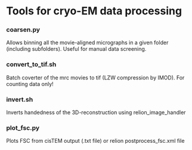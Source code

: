# Tools for cryo-EM data processing

### coarsen.py
Allows binning all the movie-aligned micrographs in a given folder (including subfolders). Useful for manual data screening.

### convert_to_tif.sh  
Batch coverter of the mrc movies to tif (LZW compression by IMOD). For counting data only!

### invert.sh
Inverts handedness of the 3D-reconstruction using relion_image_handler

### plot_fsc.py
Plots FSC from cisTEM output (.txt file) or relion postprocess_fsc.xml file 

